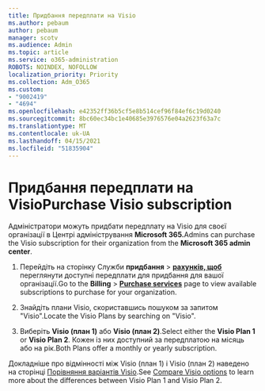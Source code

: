 ```yaml
---
title: Придбання передплати на Visio
ms.author: pebaum
author: pebaum
manager: scotv
ms.audience: Admin
ms.topic: article
ms.service: o365-administration
ROBOTS: NOINDEX, NOFOLLOW
localization_priority: Priority
ms.collection: Adm_O365
ms.custom:
- "9002419"
- "4694"
ms.openlocfilehash: e42352ff36b5cf5e8b514cef96f84ef6c19d0240
ms.sourcegitcommit: 8bc60ec34bc1e40685e3976576e04a2623f63a7c
ms.translationtype: MT
ms.contentlocale: uk-UA
ms.lasthandoff: 04/15/2021
ms.locfileid: "51835904"
---
```

# <a name="purchase-visio-subscription"></a><span data-ttu-id="94f33-102">Придбання передплати на Visio</span><span class="sxs-lookup"><span data-stu-id="94f33-102">Purchase Visio subscription</span></span>

<span data-ttu-id="94f33-103">Адміністратори можуть придбати передплату на Visio для своєї організації в Центрі адміністрування **Microsoft 365.**</span><span class="sxs-lookup"><span data-stu-id="94f33-103">Admins can purchase the Visio subscription for their organization from the **Microsoft 365 admin center**.</span></span>

1. <span data-ttu-id="94f33-104">Перейдіть на сторінку Служби **придбання**  >  **[рахунків, щоб](https://go.microsoft.com/fwlink/p/?linkid=868433)** переглянути доступні передплати для придбання для вашої організації.</span><span class="sxs-lookup"><span data-stu-id="94f33-104">Go to the **Billing** > **[Purchase services](https://go.microsoft.com/fwlink/p/?linkid=868433)** page to view available subscriptions to purchase for your organization.</span></span>

2. <span data-ttu-id="94f33-105">Знайдіть плани Visio, скориставшись пошуком за запитом "Visio".</span><span class="sxs-lookup"><span data-stu-id="94f33-105">Locate the Visio Plans by searching on "Visio".</span></span>

3. <span data-ttu-id="94f33-106">Виберіть **Visio (план 1)** або **Visio (план 2)**.</span><span class="sxs-lookup"><span data-stu-id="94f33-106">Select either the **Visio Plan 1** or **Visio Plan 2**.</span></span> <span data-ttu-id="94f33-107">Кожен із них доступний за передплатою на місяць або на рік.</span><span class="sxs-lookup"><span data-stu-id="94f33-107">Both Plans offer a monthly or yearly subscription.</span></span>

<span data-ttu-id="94f33-108">Докладніше про відмінності між Visio (план 1) і Visio (план 2) наведено на сторінці [Порівняння варіантів Visio](https://products.office.com/Visio/microsoft-visio-plans-and-pricing-compare-visio-options).</span><span class="sxs-lookup"><span data-stu-id="94f33-108">See [Compare Visio options](https://products.office.com/Visio/microsoft-visio-plans-and-pricing-compare-visio-options) to learn more about the differences between Visio Plan 1 and Visio Plan 2.</span></span>
